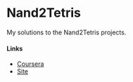 # Nand2Tetris 
My solutions to the Nand2Tetris projects.

#### Links
- [Coursera](https://www.coursera.org/learn/build-a-computer)
- [Site](https://www.nand2tetris.org/)